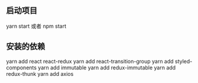 ## 启动项目
yarn start 或者 npm start

## 安装的依赖
yarn add react react-redux
yarn add react-transition-group
yarn add styled-components
yarn add immutable
yarn add redux-immutable
yarn add redux-thunk
yarn add axios